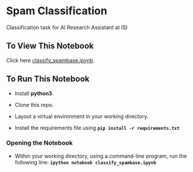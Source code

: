 # Spam Classification
Classification task for AI Research Assistant at ISI 

## To View This Notebook
Click here [classify_spambase.ipynb](https://github.com/Zuoway/spam_classification/blob/master/classify_spambase.ipynb).

## To Run This Notebook

* Install **python3**.

* Clone this repo.

* Layout a virtual environment in your working directory.

* Install the requirements file using **`pip install -r requirements.txt`**

### Opening the Notebook
* Within your working directory, using a command-line program, run the following line: **`ipython notebook classify_spambase.ipynb`**